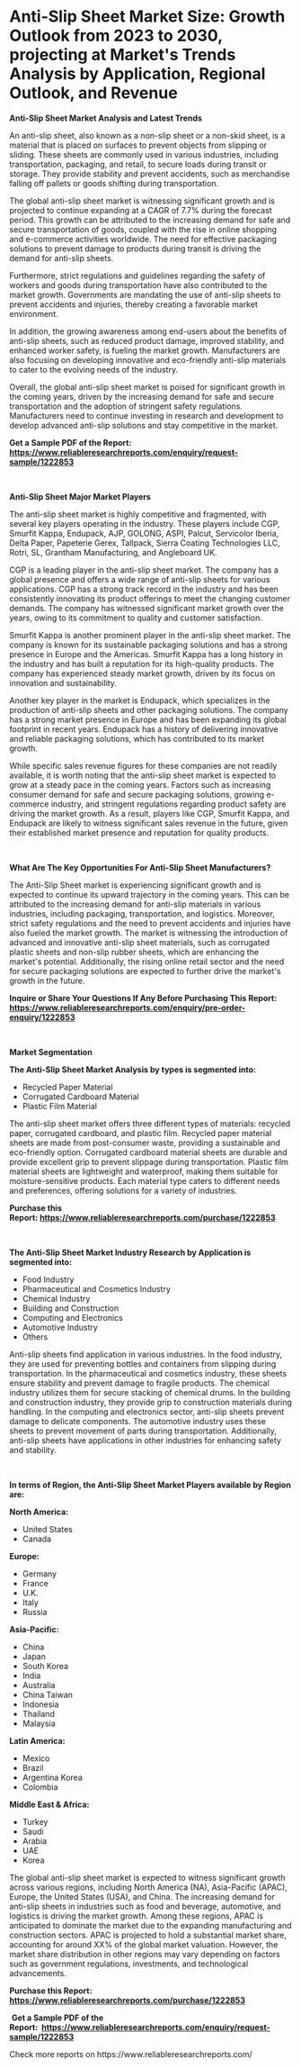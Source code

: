 <p><h1>Anti-Slip Sheet Market Size: Growth Outlook from 2023 to 2030, projecting at Market's Trends Analysis by Application, Regional Outlook, and Revenue</h1></p><p><strong>Anti-Slip Sheet Market Analysis and Latest Trends</strong></p>
<p><p>An anti-slip sheet, also known as a non-slip sheet or a non-skid sheet, is a material that is placed on surfaces to prevent objects from slipping or sliding. These sheets are commonly used in various industries, including transportation, packaging, and retail, to secure loads during transit or storage. They provide stability and prevent accidents, such as merchandise falling off pallets or goods shifting during transportation.</p><p>The global anti-slip sheet market is witnessing significant growth and is projected to continue expanding at a CAGR of 7.7% during the forecast period. This growth can be attributed to the increasing demand for safe and secure transportation of goods, coupled with the rise in online shopping and e-commerce activities worldwide. The need for effective packaging solutions to prevent damage to products during transit is driving the demand for anti-slip sheets.</p><p>Furthermore, strict regulations and guidelines regarding the safety of workers and goods during transportation have also contributed to the market growth. Governments are mandating the use of anti-slip sheets to prevent accidents and injuries, thereby creating a favorable market environment.</p><p>In addition, the growing awareness among end-users about the benefits of anti-slip sheets, such as reduced product damage, improved stability, and enhanced worker safety, is fueling the market growth. Manufacturers are also focusing on developing innovative and eco-friendly anti-slip materials to cater to the evolving needs of the industry.</p><p>Overall, the global anti-slip sheet market is poised for significant growth in the coming years, driven by the increasing demand for safe and secure transportation and the adoption of stringent safety regulations. Manufacturers need to continue investing in research and development to develop advanced anti-slip solutions and stay competitive in the market.</p></p>
<p><strong>Get a Sample PDF of the Report:&nbsp; <a href="https://www.reliableresearchreports.com/enquiry/request-sample/1222853">https://www.reliableresearchreports.com/enquiry/request-sample/1222853</a></strong></p>
<p>&nbsp;</p>
<p><strong>Anti-Slip Sheet Major Market Players</strong></p>
<p><p>The anti-slip sheet market is highly competitive and fragmented, with several key players operating in the industry. These players include CGP, Smurfit Kappa, Endupack, AJP, GOLONG, ASPI, Palcut, Servicolor Iberia, Delta Paper, Papeterie Gerex, Tallpack, Sierra Coating Technologies LLC, Rotri, SL, Grantham Manufacturing, and Angleboard UK.</p><p>CGP is a leading player in the anti-slip sheet market. The company has a global presence and offers a wide range of anti-slip sheets for various applications. CGP has a strong track record in the industry and has been consistently innovating its product offerings to meet the changing customer demands. The company has witnessed significant market growth over the years, owing to its commitment to quality and customer satisfaction.</p><p>Smurfit Kappa is another prominent player in the anti-slip sheet market. The company is known for its sustainable packaging solutions and has a strong presence in Europe and the Americas. Smurfit Kappa has a long history in the industry and has built a reputation for its high-quality products. The company has experienced steady market growth, driven by its focus on innovation and sustainability.</p><p>Another key player in the market is Endupack, which specializes in the production of anti-slip sheets and other packaging solutions. The company has a strong market presence in Europe and has been expanding its global footprint in recent years. Endupack has a history of delivering innovative and reliable packaging solutions, which has contributed to its market growth.</p><p>While specific sales revenue figures for these companies are not readily available, it is worth noting that the anti-slip sheet market is expected to grow at a steady pace in the coming years. Factors such as increasing consumer demand for safe and secure packaging solutions, growing e-commerce industry, and stringent regulations regarding product safety are driving the market growth. As a result, players like CGP, Smurfit Kappa, and Endupack are likely to witness significant sales revenue in the future, given their established market presence and reputation for quality products.</p></p>
<p>&nbsp;</p>
<p><strong>What Are The Key Opportunities For Anti-Slip Sheet Manufacturers?</strong></p>
<p><p>The Anti-Slip Sheet market is experiencing significant growth and is expected to continue its upward trajectory in the coming years. This can be attributed to the increasing demand for anti-slip materials in various industries, including packaging, transportation, and logistics. Moreover, strict safety regulations and the need to prevent accidents and injuries have also fueled the market growth. The market is witnessing the introduction of advanced and innovative anti-slip sheet materials, such as corrugated plastic sheets and non-slip rubber sheets, which are enhancing the market's potential. Additionally, the rising online retail sector and the need for secure packaging solutions are expected to further drive the market's growth in the future.</p></p>
<p><strong>Inquire or Share Your Questions If Any Before Purchasing This Report: <a href="https://www.reliableresearchreports.com/enquiry/pre-order-enquiry/1222853">https://www.reliableresearchreports.com/enquiry/pre-order-enquiry/1222853</a></strong></p>
<p>&nbsp;</p>
<p><strong>Market Segmentation</strong></p>
<p><strong>The Anti-Slip Sheet Market Analysis by types is segmented into:</strong></p>
<p><ul><li>Recycled Paper Material</li><li>Corrugated Cardboard Material</li><li>Plastic Film Material</li></ul></p>
<p><p>The anti-slip sheet market offers three different types of materials: recycled paper, corrugated cardboard, and plastic film. Recycled paper material sheets are made from post-consumer waste, providing a sustainable and eco-friendly option. Corrugated cardboard material sheets are durable and provide excellent grip to prevent slippage during transportation. Plastic film material sheets are lightweight and waterproof, making them suitable for moisture-sensitive products. Each material type caters to different needs and preferences, offering solutions for a variety of industries.</p></p>
<p><strong>Purchase this Report:&nbsp;<a href="https://www.reliableresearchreports.com/purchase/1222853">https://www.reliableresearchreports.com/purchase/1222853</a></strong></p>
<p>&nbsp;</p>
<p><strong>The Anti-Slip Sheet Market Industry Research by Application is segmented into:</strong></p>
<p><ul><li>Food Industry</li><li>Pharmaceutical and Cosmetics Industry</li><li>Chemical Industry</li><li>Building and Construction</li><li>Computing and Electronics</li><li>Automotive Industry</li><li>Others</li></ul></p>
<p><p>Anti-slip sheets find application in various industries. In the food industry, they are used for preventing bottles and containers from slipping during transportation. In the pharmaceutical and cosmetics industry, these sheets ensure stability and prevent damage to fragile products. The chemical industry utilizes them for secure stacking of chemical drums. In the building and construction industry, they provide grip to construction materials during handling. In the computing and electronics sector, anti-slip sheets prevent damage to delicate components. The automotive industry uses these sheets to prevent movement of parts during transportation. Additionally, anti-slip sheets have applications in other industries for enhancing safety and stability.</p></p>
<p>&nbsp;</p>
<p><strong>In terms of Region, the Anti-Slip Sheet Market Players available by Region are:</strong></p>
<p>
    <p> <strong> North America: </strong>
        <ul>
            <li>United States</li>
            <li>Canada</li>
        </ul>
        </p> 
    <p> <strong> Europe: </strong>
        <ul>
            <li>Germany</li>
            <li>France</li>
            <li>U.K.</li>
            <li>Italy</li>
            <li>Russia</li>
        </ul>
        </p> 
    <p> <strong> Asia-Pacific: </strong>
        <ul>
            <li>China</li>
            <li>Japan</li>
            <li>South Korea</li>
            <li>India</li>
            <li>Australia</li>
            <li>China Taiwan</li>
            <li>Indonesia</li>
            <li>Thailand</li>
            <li>Malaysia</li>
        </ul>
        </p> 
    <p> <strong> Latin America: </strong>
        <ul>
            <li>Mexico</li>
            <li>Brazil</li>
            <li>Argentina Korea</li>
            <li>Colombia</li>
        </ul>
        </p> 
    <p> <strong> Middle East & Africa: </strong>
        <ul>
            <li>Turkey</li>
            <li>Saudi</li>
            <li>Arabia</li>
            <li>UAE</li>
            <li>Korea</li>
        </ul>
    </p>
    </p>
<p><p>The global anti-slip sheet market is expected to witness significant growth across various regions, including North America (NA), Asia-Pacific (APAC), Europe, the United States (USA), and China. The increasing demand for anti-slip sheets in industries such as food and beverage, automotive, and logistics is driving the market growth. Among these regions, APAC is anticipated to dominate the market due to the expanding manufacturing and construction sectors. APAC is projected to hold a substantial market share, accounting for around XX% of the global market valuation. However, the market share distribution in other regions may vary depending on factors such as government regulations, investments, and technological advancements.</p></p>
<p><strong>Purchase this Report: <a href="https://www.reliableresearchreports.com/purchase/1222853">https://www.reliableresearchreports.com/purchase/1222853</a></strong></p>
<p>&nbsp;<strong>Get a Sample PDF of the Report:&nbsp;&nbsp;<a href="https://www.reliableresearchreports.com/enquiry/request-sample/1222853">https://www.reliableresearchreports.com/enquiry/request-sample/1222853</a></strong></p>
<p><strong></strong></p>
<p>Check more reports on https://www.reliableresearchreports.com/</p>